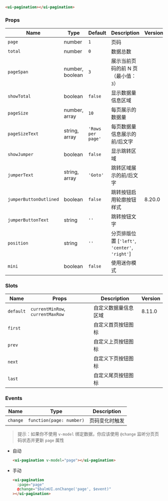 ```html
<ui-pagination></ui-pagination>
```

### Props

| Name                   | Type            | Default           | Description                                    | Version |
| ---------------------- | --------------- | ----------------- | ---------------------------------------------- | ------- |
| `page`                 | number          | `1`               | 页码                                           |         |
| `total`                | number          | `0`               | 数据总数                                       |         |
| `pageSpan`             | number, boolean | `3`               | 展示当前页码的前 N 页（最小值：`3`）           |         |
| `showTotal`            | boolean         | `false`           | 显示数据量信息区域                             |         |
| `pageSize`             | number, array   | `10`              | 每页展示的数据量                               |         |
| `pageSizeText`         | string, array   | `'Rows per page'` | 每页数据量信息展示的前/后文字                  |         |
| `showJumper`           | boolean         | `false`           | 显示跳转区域                                   |         |
| `jumperText`           | string, array   | `'Goto'`          | 跳转区域展示的前/后文字                        |         |
| `jumperButtonOutlined` | boolean         | `false`           | 跳转按钮启用轮廓按钮样式                       | 8.20.0  |
| `jumperButtonText`     | string          | `''`              | 跳转按钮文字                                   |         |
| `position`             | string          | `''`              | 分页排版位置 [`'left'`, `'center'`, `'right'`] |         |
| `mini`                 | boolean         | `false`           | 使用迷你模式                                   |         |

### Slots

| Name      | Props                            | Description          | Version |
| --------- | -------------------------------- | -------------------- | ------- |
| `default` | `currentMinRow`, `currentMaxRow` | 自定义数据量信息区域 | 8.11.0  |
| `first`   |                                  | 自定义首页按钮图标   |         |
| `prev`    |                                  | 自定义上页按钮图标   |         |
| `next`    |                                  | 自定义下页按钮图标   |         |
| `last`    |                                  | 自定义尾页按钮图标   |         |

### Events

| Name     | Type                     | Description    |
| -------- | ------------------------ | -------------- |
| `change` | `function(page: number)` | 页码变化时触发 |

> 提示：如果你不使用 `v-model` 绑定数据，你应该使用 `@change` 监听分页页码状态并更新 `page` 属性

- 自动

  ```html
  <ui-pagination v-model="page"></ui-pagination>
  ```

- 手动

  ```html
  <ui-pagination
    :page="page"
    @change="$balmUI.onChange('page', $event)"
  ></ui-pagination>
  ```
